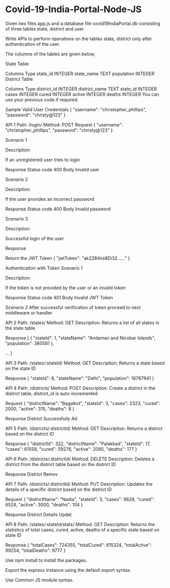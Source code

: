 # Covid-19-India-Portal-Node-JS
Given two files app.js and a database file covid19IndiaPortal.db consisting of three tables state, district and user.

Write APIs to perform operations on the tables state, district only after authentication of the user.

The columns of the tables are given below,

State Table

Columns	Type
state_id	INTEGER
state_name	TEXT
population	INTEGER
District Table

Columns	Type
district_id	INTEGER
district_name	TEXT
state_id	INTEGER
cases	INTEGER
cured	INTEGER
active	INTEGER
deaths	INTEGER
You can use your previous code if required.

Sample Valid User Credentials
{
  "username": "christopher_phillips",
  "password": "christy@123"
}

API 1
Path: /login/
Method: POST
Request
{
  "username": "christopher_phillips",
  "password": "christy@123"
}

Scenario 1

Description:

If an unregistered user tries to login

Response
Status code
400
Body
Invalid user

Scenario 2

Description:

If the user provides an incorrect password

Response
Status code
400
Body
Invalid password

Scenario 3

Description:

Successful login of the user

Response

Return the JWT Token
{
  "jwtToken": "ak2284ns8Di32......"
}

Authentication with Token
Scenario 1

Description:

If the token is not provided by the user or an invalid token

Response
Status code
401
Body
Invalid JWT Token

Scenario 2
After successful verification of token proceed to next middleware or handler

API 2
Path: /states/
Method: GET
Description:
Returns a list of all states in the state table

Response
[
  {
    "stateId": 1,
    "stateName": "Andaman and Nicobar Islands",
    "population": 380581
  },

  ...
]

API 3
Path: /states/:stateId/
Method: GET
Description:
Returns a state based on the state ID

Response
{
  "stateId": 8,
  "stateName": "Delhi",
  "population": 16787941
}

API 4
Path: /districts/
Method: POST
Description:
Create a district in the district table, district_id is auto-incremented

Request
{
  "districtName": "Bagalkot",
  "stateId": 3,
  "cases": 2323,
  "cured": 2000,
  "active": 315,
  "deaths": 8
}

Response
District Successfully Ad

API 5
Path: /districts/:districtId/
Method: GET
Description:
Returns a district based on the district ID

Response
{
  "districtId": 322,
  "districtName": "Palakkad",
  "stateId": 17,
  "cases": 61558,
  "cured": 59276,
  "active": 2095,
  "deaths": 177
}

API 6
Path: /districts/:districtId/
Method: DELETE
Description:
Deletes a district from the district table based on the district ID

Response
District Remov

API 7
Path: /districts/:districtId/
Method: PUT
Description:
Updates the details of a specific district based on the district ID

Request
{
  "districtName": "Nadia",
  "stateId": 3,
  "cases": 9628,
  "cured": 6524,
  "active": 3000,
  "deaths": 104
}

Response
District Details Updat

API 8
Path: /states/:stateId/stats/
Method: GET
Description:
Returns the statistics of total cases, cured, active, deaths of a specific state based on state ID

Response
{
  "totalCases": 724355,
  "totalCured": 615324,
  "totalActive": 99254,
  "totalDeaths": 9777
}

Use npm install to install the packages.

Export the express instance using the default export syntax.

Use Common JS module syntax.
